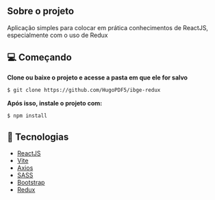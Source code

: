 ## Sobre o projeto

Aplicação simples para colocar em prática conhecimentos de ReactJS, especialmente com o uso de Redux

## 💻 Começando

**Clone ou baixe o projeto e acesse a pasta em que ele for salvo**

```bash
$ git clone https://github.com/HugoPDF5/ibge-redux
```

**Após isso, instale o projeto com:**

```bash
$ npm install
```

## 🚀 Tecnologias

- [ReactJS](https://reactjs.org/)
- [Vite](https://vitejs.dev/)
- [Axios](https://github.com/axios/axios)
- [SASS](https://sass-lang.com/)
- [Bootstrap](https://getbootstrap.com/)
- [Redux](https://redux.js.org/)
